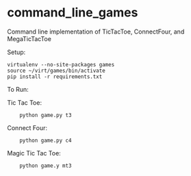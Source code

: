 command_line_games
==================

Command line implementation of TicTacToe, ConnectFour, and MegaTicTacToe

Setup:

```
virtualenv --no-site-packages games
source ~/virt/games/bin/activate
pip install -r requirements.txt
```

To Run:

Tic Tac Toe:
```
    python game.py t3
```

Connect Four:
```
    python game.py c4
```

Magic Tic Tac Toe:
```
    python game.y mt3
```
